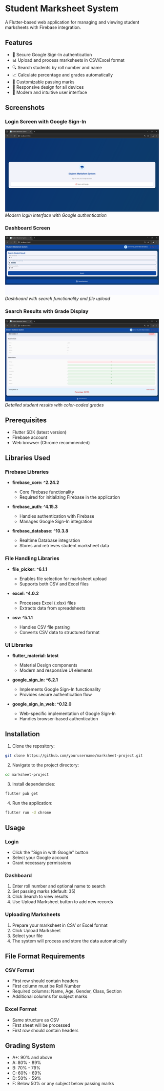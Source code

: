 # Student Marksheet System

A Flutter-based web application for managing and viewing student marksheets with Firebase integration.

## Features

- 🔐 Secure Google Sign-In authentication
- 📊 Upload and process marksheets in CSV/Excel format
- 🔍 Search students by roll number and name
- 📈 Calculate percentage and grades automatically
- 🎯 Customizable passing marks
- 📱 Responsive design for all devices
- 🌈 Modern and intuitive user interface

## Screenshots

### Login Screen with Google Sign-In
![Login Screen](screenshots/login_screen.png)
*Modern login interface with Google authentication*

### Dashboard Screen
![Dashboard Screen](screenshots/dashboard_screen.png)
*Dashboard with search functionality and file upload*

### Search Results with Grade Display
![Search Results](screenshots/search_results.png)
*Detailed student results with color-coded grades*

## Prerequisites

- Flutter SDK (latest version)
- Firebase account
- Web browser (Chrome recommended)

## Libraries Used

### Firebase Libraries
- **firebase_core: ^2.24.2**
  - Core Firebase functionality
  - Required for initializing Firebase in the application

- **firebase_auth: ^4.15.3**
  - Handles authentication with Firebase
  - Manages Google Sign-In integration

- **firebase_database: ^10.3.8**
  - Realtime Database integration
  - Stores and retrieves student marksheet data

### File Handling Libraries
- **file_picker: ^6.1.1**
  - Enables file selection for marksheet upload
  - Supports both CSV and Excel files

- **excel: ^4.0.2**
  - Processes Excel (.xlsx) files
  - Extracts data from spreadsheets

- **csv: ^5.1.1**
  - Handles CSV file parsing
  - Converts CSV data to structured format

### UI Libraries
- **flutter_material: latest**
  - Material Design components
  - Modern and responsive UI elements

- **google_sign_in: ^6.2.1**
  - Implements Google Sign-In functionality
  - Provides secure authentication flow

- **google_sign_in_web: ^0.12.0**
  - Web-specific implementation of Google Sign-In
  - Handles browser-based authentication

## Installation

1. Clone the repository:
```bash
git clone https://github.com/yourusername/marksheet-project.git
```

2. Navigate to the project directory:
```bash
cd marksheet-project
```

3. Install dependencies:
```bash
flutter pub get
```

4. Run the application:
```bash
flutter run -d chrome
```

## Usage

### Login
- Click the "Sign in with Google" button
- Select your Google account
- Grant necessary permissions

### Dashboard
1. Enter roll number and optional name to search
2. Set passing marks (default: 35)
3. Click Search to view results
4. Use Upload Marksheet button to add new records

### Uploading Marksheets
1. Prepare your marksheet in CSV or Excel format
2. Click Upload Marksheet
3. Select your file
4. The system will process and store the data automatically

## File Format Requirements

### CSV Format
- First row should contain headers
- First column must be Roll Number
- Required columns: Name, Age, Gender, Class, Section
- Additional columns for subject marks

### Excel Format
- Same structure as CSV
- First sheet will be processed
- First row should contain headers

## Grading System

- A+: 90% and above
- A: 80% - 89%
- B: 70% - 79%
- C: 60% - 69%
- D: 50% - 59%
- F: Below 50% or any subject below passing marks
